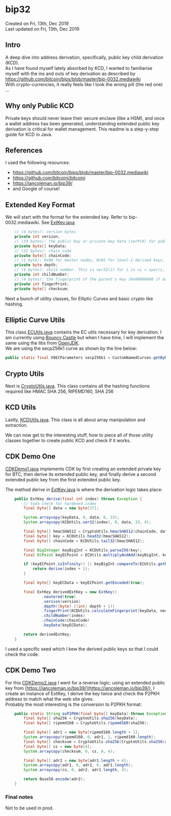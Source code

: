 # bip32

Created on Fri, 13th, Dec 2019  
Last updated on Fri, 13th, Dec 2019 

## Intro
A deep dive into address derivation, specifically, public key child derivation (KCD).  
As I have found myself lately absorbed by KCD, I wanted to familiarise myself with the ins and outs
of key derivation as described by https://github.com/bitcoin/bips/blob/master/bip-0032.mediawiki  
With crypto-currencies, it really feels like I took the wrong pill (the red one) ...  

## Why only Public KCD
Private keys should never leave their secure enclave (like a HSM), and once a wallet address has
been generated, understanding extended public key derivation is critical for wallet management.
This readme is a step-y-step guide for KCD in Java.

## References
I used the following resources:
- https://github.com/bitcoin/bips/blob/master/bip-0032.mediawiki
- https://github.com/bitcoinj/bitcoinj
- https://iancoleman.io/bip39/
- and Google of course!

## Extended Key Format
We will start with the format for the extended key. Refer to bip-0032.mediawiki.
See [ExtKey.java](https://github.com/tjdragon/bip32/blob/master/code/src/main/java/tj/bip32/ExtKey.java)

```java
    // (4 bytes): version bytes
    private int version; 
    // (33 bytes): the public key or private key data (serP(K) for public keys, 0x00 || ser256(k) for private keys)
    private byte[] keyData; 
    // (32 bytes): chain code
    private byte[] chainCode; 
    // (1 byte): 0x00 for master nodes, 0x01 for level-1 derived keys, ...
    private byte depth; 
    // (4 bytes): child number. This is ser32(i) for i in xi = xpar/i, with xi the key being serialized. (0x00000000 if master key)
    private int childNumber; 
    // (4 bytes): the fingerprint of the parent's key (0x00000000 if master key)
    private int fingerPrint; 
    private byte[] checksum;
```

Next a bunch of utility classes, for Elliptic Curves and basic crypto like hashing.

## Elliptic Curve Utils
This class [ECUtils.java](https://github.com/tjdragon/bip32/blob/master/code/src/main/java/tj/bip32/ECUtils.java) contains
the EC utils necessary for key derivation. I am currently using [Bouncy Castle](https://www.bouncycastle.org/) but
when I have time, I will implement the same using the libs from [OpenJDK](https://openjdk.java.net/).  
We are using the secp256k1 curve as shown by the line below:

```java
public static final X9ECParameters secp256k1 = CustomNamedCurves.getByName("secp256k1");
```

## Crypto Utils
Next is [CryptoUtils.java](https://github.com/tjdragon/bip32/blob/master/code/src/main/java/tj/bip32/CryptoUtils.java).
This class contains all the hashing functions required like HMAC SHA 256, RIPEMD160, SHA 256

## KCD Utils
Lastly, [KCDUtils.java](https://github.com/tjdragon/bip32/blob/master/code/src/main/java/tj/bip32/KCDUtils.java).
This class is all about array manipulation and extraction.  

We can now get to the interesting stuff, how to piece all of those utility classes together to create
public KCD and check if it works.

## CDK Demo One
[CDKDemo1.java](https://github.com/tjdragon/bip32/blob/master/code/src/main/java/tj/bip32/CDKDemo1.java) implements CDK
by first creating an extended private key for BTC, then derive its extended public key, 
and finally derive a second extended public key from the first extended public key.

The method derive in [ExtKey.java](https://github.com/tjdragon/bip32/blob/master/code/src/main/java/tj/bip32/ExtKey.java) is where the derivation logic takes place:

```java
    public ExtKey derive(final int index) throws Exception {
        // todo check for hardened index
        final byte[] data = new byte[37];

        System.arraycopy(keyData, 0, data, 0, 33);
        System.arraycopy(KCDUtils.ser32(index), 0, data, 33, 4);

        final byte[] hmacSHA512 = CryptoUtils.hmacSHA512(chainCode, data);
        final byte[] key = KCDUtils.head32(hmacSHA512);
        final byte[] chainCode = KCDUtils.tail32(hmacSHA512);

        final BigInteger keyBigInt = KCDUtils.parse256(key);
        final ECPoint keyECPoint = ECUtils.multiplyAndAdd(keyBigInt, keyData);

        if (keyECPoint.isInfinity() || keyBigInt.compareTo(ECUtils.getN()) >= 0) {
            return derive(index + 1);
        }

        final byte[] keyECData = keyECPoint.getEncoded(true);

        final ExtKey derivedExtKey = new ExtKey()
                .neutered(true)
                .version(version)
                .depth((byte) ((int) depth + 1))
                .fingerPrint(KCDUtils.calculateFingerprint(keyData, neutered))
                .childNumber(index)
                .chainCode(chainCode)
                .keyData(keyECData);

        return derivedExtKey;
    }
```

I used a specific seed which I kew the derived public keys so that I could check the code.

## CDK Demo Two
For this [CDKDemo2.java](https://github.com/tjdragon/bip32/blob/master/code/src/main/java/tj/bip32/CDKDemo2.java)
I went for a reverse logic: using an extended public key from [https://iancoleman.io/bip39/](https://iancoleman.io/bip39/),
I create an instance of ExtKey, I derive the key twice and check the P2PKH address to match what the web site gives.  
Probably the most interesting is the conversion to P2PKH format:

```java
    public static String asP2PKH(final byte[] keyData) throws Exception {
        final byte[] sha256 = CryptoUtils.sha256(keyData);
        final byte[] ripemd160 = CryptoUtils.ripemd160(sha256);

        final byte[] adr1 = new byte[ripemd160.length + 1];
        System.arraycopy(ripemd160, 0, adr1, 1, ripemd160.length);
        final byte[] checksum = CryptoUtils.sha256(CryptoUtils.sha256(adr1));
        final byte[] cs = new byte[4];
        System.arraycopy(checksum, 0, cs, 0, 4);

        final byte[] adr2 = new byte[adr1.length + 4];
        System.arraycopy(adr1, 0, adr2, 0, adr1.length);
        System.arraycopy(cs, 0, adr2, adr1.length, 4);

        return Base58.encode(adr2);
    }
```

### Final notes
Not to be used in prod.